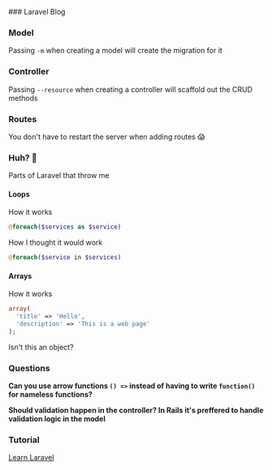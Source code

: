 ### Laravel Blog

### Model

Passing `-m` when creating a model will create the migration for it

### Controller

Passing `--resource` when creating a controller will scaffold out the CRUD methods

### Routes

You don't have to restart the server when adding routes 😱

### Huh? 🤔

Parts of Laravel that throw me

#### Loops

How it works

```php
@foreach($services as $service)
```

How I thought it would work

```php
@foreach($service in $services)
```

#### Arrays

How it works

```php
array(
  'title' => 'Hello',
  'description' => 'This is a web page'
);
```

Isn't this an object?

### Questions

**Can you use arrow functions `() =>` instead of having to write `function()` for nameless functions?**

**Should validation happen in the controller? In Rails it's preffered to handle validation logic in the model**

### Tutorial

[Learn Laravel](https://youtu.be/EcYXsp78Xy8?t=5167)
